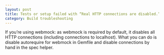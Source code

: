 ```yaml
---
layout: post
title: Tests or setup failed with “Real HTTP connections are disabled.”
category: Build troubleshooting
---
```


If you’re using webmock: as webmock is required by default, it disables all HTTP connections (including connections to localhost). What you can do is disable autorequire for webmock in Gemfile and disable connections by hand in the spec helper.

